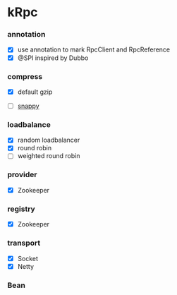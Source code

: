 # kRpc

### annotation
- [x] use annotation to mark RpcClient and RpcReference
- [x] @SPI inspired by Dubbo

### compress
- [x] default gzip
- [ ] [snappy](https://github.com/google/snappy)


### loadbalance
- [x] random loadbalancer
- [x] round robin
- [ ] weighted round robin

### provider
- [x] Zookeeper

### registry
- [x] Zookeeper

### transport
- [x] Socket
- [x] Netty

### Bean